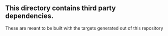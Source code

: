 ## This directory contains third party dependencies.

These are meant to be built with the targets generated out of this repository